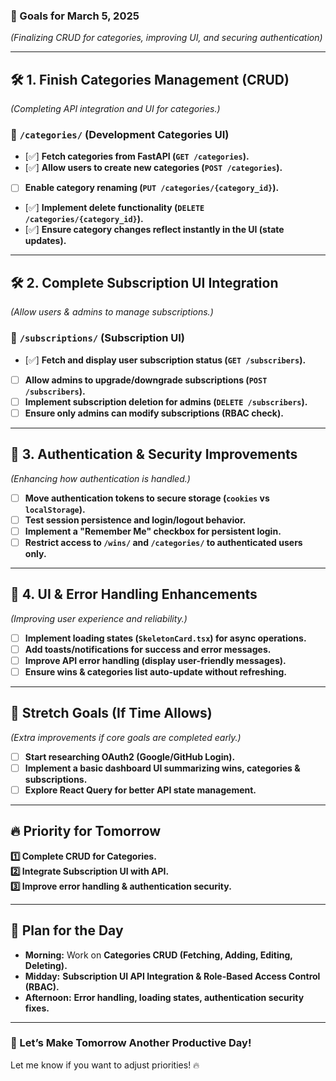 ### **🚀 Goals for March 5, 2025**

_(Finalizing CRUD for categories, improving UI, and securing authentication)_

---

## **🛠️ 1. Finish Categories Management (CRUD)**

_(Completing API integration and UI for categories.)_

### **🔹 `/categories/` (Development Categories UI)**

-   [✅] **Fetch categories from FastAPI (`GET /categories`).**
-   [✅] **Allow users to create new categories (`POST /categories`).**
-   [ ] **Enable category renaming (`PUT /categories/{category_id}`).**
-   [✅] **Implement delete functionality (`DELETE /categories/{category_id}`).**
-   [✅] **Ensure category changes reflect instantly in the UI (state updates).**

---

## **🛠️ 2. Complete Subscription UI Integration**

_(Allow users & admins to manage subscriptions.)_

### **🔹 `/subscriptions/` (Subscription UI)**

-   [✅] **Fetch and display user subscription status (`GET /subscribers`).**
-   [ ] **Allow admins to upgrade/downgrade subscriptions (`POST /subscribers`).**
-   [ ] **Implement subscription deletion for admins (`DELETE /subscribers`).**
-   [ ] **Ensure only admins can modify subscriptions (RBAC check).**

---

## **📜 3. Authentication & Security Improvements**

_(Enhancing how authentication is handled.)_

-   [ ] **Move authentication tokens to secure storage (`cookies` vs `localStorage`).**
-   [ ] **Test session persistence and login/logout behavior.**
-   [ ] **Implement a "Remember Me" checkbox for persistent login.**
-   [ ] **Restrict access to `/wins/` and `/categories/` to authenticated users only.**

---

## **🌟 4. UI & Error Handling Enhancements**

_(Improving user experience and reliability.)_

-   [ ] **Implement loading states (`SkeletonCard.tsx`) for async operations.**
-   [ ] **Add toasts/notifications for success and error messages.**
-   [ ] **Improve API error handling (display user-friendly messages).**
-   [ ] **Ensure wins & categories list auto-update without refreshing.**

---

## **🎯 Stretch Goals (If Time Allows)**

_(Extra improvements if core goals are completed early.)_

-   [ ] **Start researching OAuth2 (Google/GitHub Login).**
-   [ ] **Implement a basic dashboard UI summarizing wins, categories & subscriptions.**
-   [ ] **Explore React Query for better API state management.**

---

## **🔥 Priority for Tomorrow**

**1️⃣ Complete CRUD for Categories.**  
**2️⃣ Integrate Subscription UI with API.**  
**3️⃣ Improve error handling & authentication security.**

---

## **📌 Plan for the Day**

-   **Morning:** Work on **Categories CRUD (Fetching, Adding, Editing, Deleting).**
-   **Midday:** **Subscription UI API Integration & Role-Based Access Control (RBAC).**
-   **Afternoon:** **Error handling, loading states, authentication security fixes.**

---

### **🚀 Let’s Make Tomorrow Another Productive Day!**

Let me know if you want to adjust priorities! 🔥
